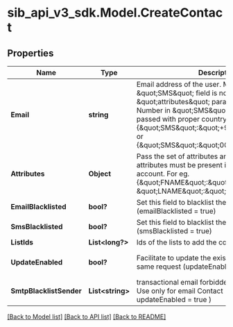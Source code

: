 # sib_api_v3_sdk.Model.CreateContact
## Properties

Name | Type | Description | Notes
------------ | ------------- | ------------- | -------------
**Email** | **string** | Email address of the user. Mandatory if \&quot;SMS\&quot; field is not passed in \&quot;attributes\&quot; parameter. Mobile Number in \&quot;SMS\&quot; field should be passed with proper country code. For example {\&quot;SMS\&quot;:\&quot;+91xxxxxxxxxx\&quot;} or {\&quot;SMS\&quot;:\&quot;0091xxxxxxxxxx\&quot;} | [optional] 
**Attributes** | **Object** | Pass the set of attributes and their values. These attributes must be present in your SendinBlue account. For eg. {\&quot;FNAME\&quot;:\&quot;Elly\&quot;, \&quot;LNAME\&quot;:\&quot;Roger\&quot;} | [optional] 
**EmailBlacklisted** | **bool?** | Set this field to blacklist the contact for emails (emailBlacklisted &#x3D; true) | [optional] 
**SmsBlacklisted** | **bool?** | Set this field to blacklist the contact for SMS (smsBlacklisted &#x3D; true) | [optional] 
**ListIds** | **List&lt;long?&gt;** | Ids of the lists to add the contact to | [optional] 
**UpdateEnabled** | **bool?** | Facilitate to update the existing contact in the same request (updateEnabled &#x3D; true) | [optional] [default to false]
**SmtpBlacklistSender** | **List&lt;string&gt;** | transactional email forbidden sender for contact. Use only for email Contact ( only available if updateEnabled &#x3D; true ) | [optional] 

[[Back to Model list]](../README.md#documentation-for-models) [[Back to API list]](../README.md#documentation-for-api-endpoints) [[Back to README]](../README.md)

